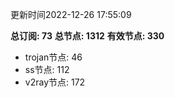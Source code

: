 更新时间2022-12-26 17:55:09

**总订阅: 73**
**总节点: 1312**
**有效节点: 330**
- trojan节点: 46
- ss节点: 112
- v2ray节点: 172
